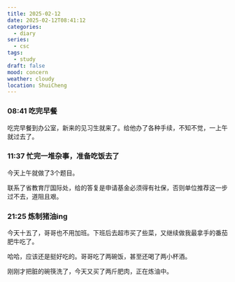 ```yaml
---
title: 2025-02-12
date: 2025-02-12T08:41:12
categories:
  - diary
series:
  - csc
tags:
  - study
draft: false
mood: concern
weather: cloudy
location: ShuiCheng
---
```


### 08:41 吃完早餐

吃完早餐到办公室，新来的见习生就来了。给他办了各种手续，不知不觉，一上午就过去了。

### 11:37 忙完一堆杂事，准备吃饭去了

今天上午就做了3个题目。

联系了省教育厅国际处，给的答复是申请基金必须得有社保，否则单位推荐这一步过不去，道阻且艰。

### 21:25 炼制猪油ing

今天十五了，哥哥也不用加班。下班后去超市买了些菜，又继续做我最拿手的番茄肥牛吃了。

哈哈，应该还是挺好吃的。哥哥吃了两碗饭，甚至还喝了两小杯酒。

刚刚才把脏的碗筷洗了，今天又买了两斤肥肉，正在炼油中。
